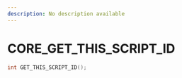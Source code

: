 ```yaml
---
description: No description available 
---
```


# CORE\_GET_THIS_SCRIPT_ID

```cpp
int GET_THIS_SCRIPT_ID();
```
